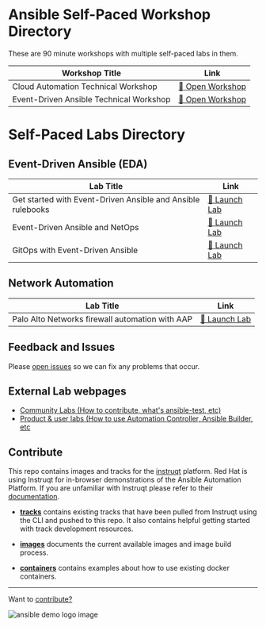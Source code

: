 # Ansible Self-Paced Workshop Directory
These are 90 minute workshops with multiple self-paced labs in them.


| Workshop Title  | Link |
|---|---|
| Cloud Automation Technical Workshop | [🔬 Open Workshop](./webpages/ansible-cloud-lab.md) |
| Event-Driven Ansible Technical Workshop | [🔬 Open Workshop](./webpages/eda.md) |

# Self-Paced Labs Directory

## Event-Driven Ansible (EDA)

<table>
<thead>
<tr>
<th>Lab Title</th>
<th>Link</th>
</tr>
</thead>
<tbody>
<tr>
<td>Get started with Event-Driven Ansible and Ansible rulebooks</td>
<td><a target="_blank" href="https://play.instruqt.com/redhat/invite/wzlzehptcqi6/tracks/eda--ansible-rulebook">🚀 Launch Lab</a></td>
</tr>
<tr>
<td>Event-Driven Ansible and NetOps</td>
<td><a target="_blank" href="https://play.instruqt.com/embed/redhat/tracks/event-driven-netops?token=em_W0qtY5GifN13CZ1a">🚀 Launch Lab</a></td>
</tr>
<tr>
<td>GitOps with Event-Driven Ansible</td>
<td><a target="_blank" href="https://play.instruqt.com/embed/redhat/tracks/eda-gitops?token=em__C74PAmX2rePq7Kk">🚀 Launch Lab</a></td>
</tr>
</tbody>
</table>

## Network Automation

<table>
<thead>
<tr>
<th>Lab Title</th>
<th>Link</th>
</tr>
</thead>
<tbody>
<tr>
<td>Palo Alto Networks firewall automation with AAP</td>
<td><a target="_blank" href="https://play.instruqt.com/embed/redhat/tracks/ansible-panos-automation?token=em_iiCtxt5JWd5Iube8">🚀 Launch Lab</a></td>
</tr>
</tbody>
</table>

## Feedback and Issues

Please [open issues](https://github.com/ansible/instruqt/issues/new) so we can fix any problems that occur.

## External Lab webpages

* [Community Labs (How to contribute, what's ansible-test, etc)](https://www.ansible.com/products/ansible-community-training)
* [Product & user labs (How to use Automation Controller, Ansible Builder, etc](https://www.redhat.com/en/interactive-labs/ansible)

## Contribute

This repo contains images and tracks for the [instruqt](https://instruqt.com/) platform.  Red Hat is using Instruqt for in-browser demonstrations of the Ansible Automation Platform.  If you are unfamiliar with Instruqt please refer to their [documentation](https://docs.instruqt.com/).

- **[tracks](https://github.com/ansible/instruqt/tree/devel/tracks)** contains existing tracks that have been pulled from Instruqt using the CLI and pushed to this repo. It also contains helpful getting started with track development resources.

- **[images](https://github.com/ansible/instruqt/tree/devel/images)** documents the current available images and image build process.

- **[containers](https://github.com/ansible/instruqt/tree/devel/containers)** contains examples about how to use existing docker containers.

<hr>

Want to [contribute?](docs/contribute.md)

![ansible demo logo image](assets/ansible-demo.png)
